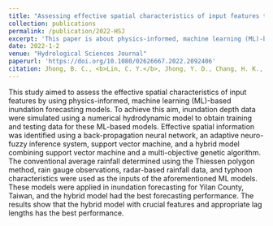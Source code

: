 ```yaml
---
title: "Assessing effective spatial characteristics of input features through physics-informed machine learning models in inundation forecasting during typhoons"
collection: publications
permalink: /publication/2022-HSJ
excerpt: 'This paper is about physics-informed, machine learning (ML)-based inundation forecasting models.'
date: 2022-1-2
venue: "Hydrological Sciences Journal"
paperurl: 'https://doi.org/10.1080/02626667.2022.2092406'
citation: Jhong, B. C., <b>Lin, C. Y.</b>, Jhong, Y. D., Chang, H. K., Chu, J. L., & Fang, H. T. (2022). Assessing effective spatial characteristics of input features through physics-informed machine learning models in inundation forecasting during typhoons, <i>Hydrological Sciences Journal</i>.
---
```


This study aimed to assess the effective spatial characteristics of input features by using physics-informed, machine learning (ML)-based inundation forecasting models. To achieve this aim, inundation depth data were simulated using a numerical hydrodynamic model to obtain training and testing data for these ML-based models. Effective spatial information was identified using a back-propagation neural network, an adaptive neuro-fuzzy inference system, support vector machine, and a hybrid model combining support vector machine and a multi-objective genetic algorithm. The conventional average rainfall determined using the Thiessen polygon method, rain gauge observations, radar-based rainfall data, and typhoon characteristics were used as the inputs of the aforementioned ML models. These models were applied in inundation forecasting for Yilan County, Taiwan, and the hybrid model had the best forecasting performance. The results show that the hybrid model with crucial features and appropriate lag lengths has the best performance.